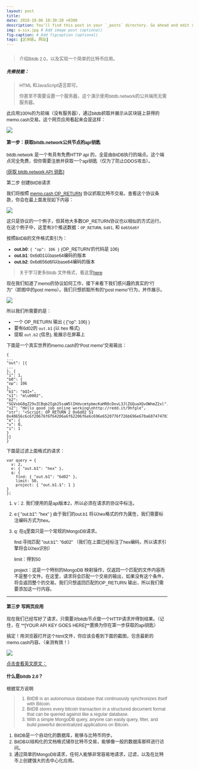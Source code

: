 ```yaml
---
layout: post
title: 
date: 2018-10-06 18:30:20 +0300
description: You’ll find this post in your `_posts` directory. Go ahead and edit it and re-build the site to see your changes. # Add post description (optional)
img: o-six.jpg # Add image post (optional)
fig-caption: # Add figcaption (optional)
tags: [区块链, 网站]
---
```

> 介绍Bitdb 2.0，以及实现一个简单的比特币应用。

##### 先修技能：

> HTML 和JavaScript语言即可。
>
> 你甚至不需要设置一个服务器，这个演示使用bitdb.network的公共端而无需服务器。



此应用100%的为前端（没有服务器），通过bitdb抓取并展示从区块链上获得的memo.cash交易。这个网页应用看起来会是这样：

![](E:\git_project\blockchain\assets\img\app.png)

#### 第一步：获取bitdb.network公共节点的api钥匙

bitdb.network 是一个有具有免费HTTP api 的，全是由BitDB执行的端点。这个端点完全免费，但你需要注册并获取一个api钥匙（仅为了防止DDOS攻击）。

[[获取 bitdb.network API 钥匙\]](https://bitdb.network/v2/dashboard)

第二步 创建BitDB请求

我们将按照 [memo.cash OP_RETURN](https://memo.cash/protocol) 协议抓取比特币交易。查看这个协议条款，你会在最上面发现如下内容：

![](E:\git_project\blockchain\assets\img\memoprotocol.png)

这只是协议的一个例子，但其他大多数OP_RETURN协议也以相似的方式运行。在这个例子中，这里有3个推送数据：`OP_RETURN`, `6d01`, 和 `6d656d6f`

按照BitDB的文件格式索引为：

- **out.b0**: `{ "op": 106 }` (OP_RETURN'的代码是 106)
- **out.b1**: 0x6d01以base64编码的版本
- **out.b2**:  0x6d656d6f以base64编码的版本

> 关于学习更多Bitdb 文件格式，看这里[here](https://docs.bitdb.network/docs/indexer#2-bitdb-document-format)

现在我们知道了memo的协议如何工作，接下来看下我们感兴趣的真实的“行为”（即图中的post memo）。我们只想抓取所有的“post memo”行为，并作展示。

![](E:\git_project\blockchain\assets\img\memopost.png)

所以我们所需要的是：

- 一个 OP_RETURN 输出 ( {"op": 106} )
- 要有6d02的 `out.b1`  (以 hex 格式)
- 提取 `out.b2` (信息), 能展示在屏幕上

下面是一个真实世界的memo.cash的“Post memo”交易输出：

```
{
...
"out": [{
...
}, {
"i": 1,
"b0": {
"op": 106
},
"b1": "bQI=",
"s1": "m\u0002",
"b2": "SGVsbG8gZ29vZCBqb2Igb25saW5lIHdvcmtpbmcKaHR0cDovL3JlZGQuaXQvOWhmZ2xl",
"s2": "Hello good job online working\nhttp://redd.it/9hfgle",
"str": "<Script: OP_RETURN 2 0x6d02 51 0x48656c6c6f20676f6f64206a6f62206f6e6c696e6520776f726b696e670a687474703a2f2f726564642e69742f396866676c65>",
"e": {
"v": 0,
"i": 1
}
}]
}
```

下面是过滤上面格式的请求：

```
var query = {
  v: 2,
  e: { "out.b1": "hex" },
  q: {
    find: { "out.b1": "6d02" },
    limit: 50,
    project: { "out.b1.$": 1 }
}
};
```

1. v：2. 我们使用的是api版本2，所以必须在请求的协议中标注。

2. e:{ "out.b1": "hex" }  由于我们的out.b1 将以hex格式的作为属性，我们需要标注编码方式为hex。

3. q: 在q里面只是一个常规的MongoDB请求。

    find:寻找匹配  "out.b1": "6d02" （我们在上面已经标注了hex编码，所以请求引擎将会以hex识别）

    limit：得到50

   project：这是一个特别的MongoDB 映射操作，仅返回一个匹配的文件内容而不是整个文件。在这里，请求将会匹配一个交易的输出，如果没有这个条件，将会返回整个的交易。我们只想返回匹配的OP_RETURN 输出，所以我们需要添加这一行内容。



------

   #### 第三步 写网页应用

   现在我们已经写好了请求，只需要对bitdb节点做一个HTTP请求并得到结果。（记住，在 **[YOUR API KEY GOES HERE]**置换为你在第一步获取的api钥匙）

   <html>

   <head>
   <style>
   body {
   padding: 50px;
   font-family: arial;
   font-size: 12px;
   }
   div {
   width: 500px;
   margin: 0 auto;
   padding: 10px 0;
   }
   </style>
   <script>
   // The query we constructed from step 2.
   var query = {
   v: 2,
   e: { "out.b1": "hex" },
   q: {
   find: { "out.b1": "6d02" },
   limit: 50,
   project: { "out.b1.$": 1 }
   }
   };
   // Turn the query into base64 encoded string.
   // This is required for accessing a public bitdb node
   var b64 = btoa(JSON.stringify(query));
   var url = "https://bitdb.network/q/" + b64;
   // Attach API KEY as header
   var header = {
   headers: { key: [YOUR API KEY GOES HERE] }
   };
   // Make an HTTP request to bitdb.network public endpoint
   fetch(url, header).then(function(r) {
   return r.json()
   }).then(function(r) {
   // Parse the response and render the results on the screen
   r.confirmed.forEach(function(output) {
   var div = document.createElement("div");
   div.innerHTML = output.out[0].s2;
   document.body.appendChild(div)
   })
   })
   </script>
   </head>
   <body>
   </body>
   </html>

搞定！用浏览器打开这个html文件，你应该会看到下面的截图，包含最新的memo.cash内容。（亲测有效！）

![](E:\git_project\blockchain\assets\img\app.png)



[点击查看英文原文：](https://docs.bitdb.network/docs/tutorial_v2)

#### 什么是bitdb 2.0？

根据官方说明

> 1. BitDB is an autonomous database that continuously synchronizes itself with Bitcoin.
> 2. BitDB stores every bitcoin transaction in a structured document format that can be queried against like a regular database.
> 3. With a simple MongoDB query, anyone can easily query, filter, and build powerful decentralized applications on Bitcoin.

1. BitDB是一个自动化的数据库，能够与比特币同步。
2. BitDB以结构化的文档格式储存比特币交易，能够像一般的数据库那样进行访问。
3. 通过简单的MongoDB请求，任何人能够非常容易地请求，过滤，以及在比特币上创建强大的去中心化应用。

